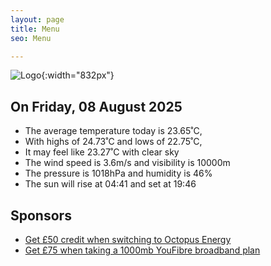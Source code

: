 ```yaml
---
layout: page
title: Menu
seo: Menu

---
```


![Logo](/images/logo.jpg){:width="832px"}

<!-- weather_marker starts -->
## On Friday, 08 August 2025

- The average temperature today is 23.65˚C,
- With highs of 24.73˚C and lows of 22.75˚C,
- It may feel like 23.27˚C with clear sky
- The wind speed is 3.6m/s and visibility is 10000m
- The pressure is 1018hPa and humidity is 46%
- The sun will rise at 04:41 and set at 19:46

<!-- weather_marker ends -->

## Sponsors

- [Get £50 credit when switching to Octopus Energy](https://bit.ly/3oD1nnS)
- [Get £75 when taking a 1000mb YouFibre broadband plan](https://aklam.io/91zWhU?)
